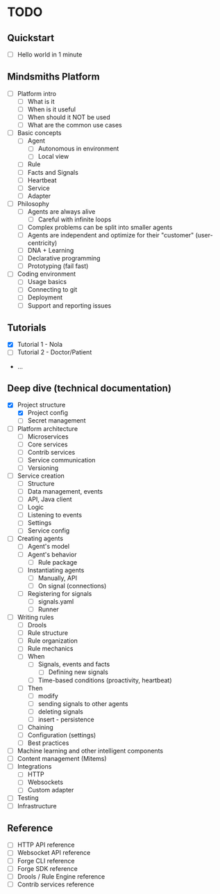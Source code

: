 # TODO

## Quickstart
- [ ] Hello world in 1 minute

## Mindsmiths Platform
- [ ] Platform intro
  - [ ] What is it
  - [ ] When is it useful
  - [ ] When should it NOT be used
  - [ ] What are the common use cases
- [ ] Basic concepts
  - [ ] Agent
      - [ ] Autonomous in environment
      - [ ] Local view
  - [ ] Rule
  - [ ] Facts and Signals
  - [ ] Heartbeat
  - [ ] Service
  - [ ] Adapter
- [ ] Philosophy
  - [ ] Agents are always alive
      - [ ] Careful with infinite loops
  - [ ] Complex problems can be split into smaller agents
  - [ ] Agents are independent and optimize for their "customer" (user-centricity)
  - [ ] DNA + Learning
  - [ ] Declarative programming
  - [ ] Prototyping (fail fast)
- [ ] Coding environment
  - [ ] Usage basics
  - [ ] Connecting to git
  - [ ] Deployment
  - [ ] Support and reporting issues

## Tutorials
- [x] Tutorial 1 - Nola
- [ ] Tutorial 2 - Doctor/Patient
- ...

## Deep dive (technical documentation)
- [x] Project structure
  - [x] Project config
  - [ ] Secret management
- [ ] Platform architecture
  - [ ] Microservices
  - [ ] Core services
  - [ ] Contrib services
  - [ ] Service communication
  - [ ] Versioning
- [ ] Service creation
  - [ ] Structure
  - [ ] Data management, events
  - [ ] API, Java client
  - [ ] Logic
  - [ ] Listening to events
  - [ ] Settings
  - [ ] Service config
- [ ] Creating agents
  - [ ] Agent's model
  - [ ] Agent's behavior
    - [ ] Rule package
  - [ ] Instantiating agents
    - [ ] Manually, API
    - [ ] On signal (connections)
  - [ ] Registering for signals
    - [ ] signals.yaml
    - [ ] Runner
- [ ] Writing rules
  - [ ] Drools
  - [ ] Rule structure
  - [ ] Rule organization
  - [ ] Rule mechanics
  - [ ] When
    - [ ] Signals, events and facts
      - [ ] Defining new signals
    - [ ] Time-based conditions (proactivity, heartbeat)
  - [ ] Then
    - [ ] modify
    - [ ] sending signals to other agents
    - [ ] deleting signals
    - [ ] insert - persistence
  - [ ] Chaining
  - [ ] Configuration (settings)
  - [ ] Best practices
- [ ] Machine learning and other intelligent components
- [ ] Content management (Mitems)
- [ ] Integrations
  - [ ] HTTP
  - [ ] Websockets
  - [ ] Custom adapter
- [ ] Testing
- [ ] Infrastructure

## Reference
- [ ] HTTP API reference
- [ ] Websocket API reference
- [ ] Forge CLI reference
- [ ] Forge SDK reference
- [ ] Drools / Rule Engine reference
- [ ] Contrib services reference
